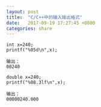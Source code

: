 ```yaml
---
layout: post
title:  "C/C++中的输入输出格式"
date:   2017-09-19 17:27:45 +0800
categories: share
---
```



```
int x=240;
printf("%05d\n",x);

输出：
00240
```

```
double x=240;
printf("%08.3lf\n",x);

输出：
00000240.000
```
